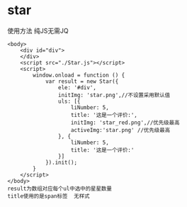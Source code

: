 <!--
 * @Author: 张文Uncle
 * @Email: 861182774@qq.com
 * @Date: 2019-11-13 15:09:22
 * @LastEditors: 张文Uncle
 * @LastEditTime: 2019-11-13 16:12:09
 * @Descripttion: 
 -->

# star
使用方法  纯JS无需JQ
```
<body>
    <div id="div">
    </div>
    <script src="./Star.js"></script>
    <script>
        window.onload = function () {
            var result = new Star({
                ele: '#div',
                initImg: 'star.png',//不设置采用默认值
                uls: [{
                    liNumber: 5,
                    title: '这是一个评价:',
                    initImg: 'star_red.png',//优先级最高
                    activeImg:'star.png' //优先级最高
                }, {
                    liNumber: 5,
                    title: '这是一个评价:'
                }]
            }).init();
        }
    </script>
</body>
result为数组对应每个ul中选中的星星数量
title使用的是span标签  无样式
```